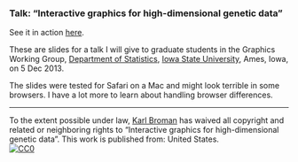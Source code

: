 ### Talk: &ldquo;Interactive graphics for high-dimensional genetic data&rdquo;

See it in action [here](http://www.biostat.wisc.edu/~kbroman/talks/IowaState2013).

These are slides for a talk I will give to graduate students in the
Graphics Working Group,
[Department of Statistics](http://www.stat.iastate.edu/),
[Iowa State University](http://www.iastate.edu/), Ames, Iowa, on 5 Dec 2013.

The slides were tested for Safari on a Mac and might look terrible in
some browsers. I have a lot more to learn about handling browser
differences.

<hr/>

<p xmlns:dct="http://purl.org/dc/terms/"
xmlns:vcard="http://www.w3.org/2001/vcard-rdf/3.0#">
                 To the extent possible under law,
                   <a rel="dct:publisher"
                        href="https://github.com/kbroman/Talk_CTC2013">
                            <span property="dct:title">Karl
                            Broman</span></a>
                              has waived all copyright and related or
                              neighboring rights to
                                <span property="dct:title">&ldquo;Interactive
                                graphics for high-dimensional genetic
                                data&rdquo;</span>.
                                This work is published from:
                                <span property="vcard:Country"
                                datatype="dct:ISO3166"
                                      content="US"
                                      about="https://github.com/kbroman/Talk_CTC2013">
                                        United States</span>.
<br/>
  <a rel="license"
       href="http://creativecommons.org/publicdomain/zero/1.0/">
           <img
           src="http://i.creativecommons.org/p/zero/1.0/88x31.png"
           style="border-style: none;" alt="CC0" />
             </a>
                                        </p>
